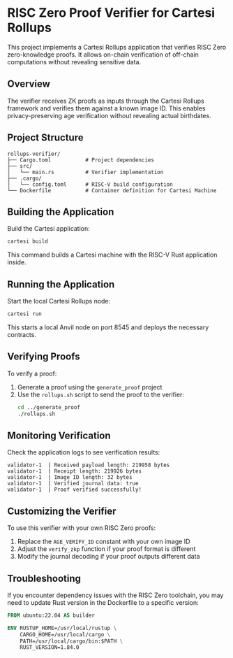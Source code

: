 # RISC Zero Proof Verifier for Cartesi Rollups

This project implements a Cartesi Rollups application that verifies RISC Zero zero-knowledge proofs. It allows on-chain verification of off-chain computations without revealing sensitive data.

## Overview

The verifier receives ZK proofs as inputs through the Cartesi Rollups framework and verifies them against a known image ID. This enables privacy-preserving age verification without revealing actual birthdates.

## Project Structure

```
rollups-verifier/
├── Cargo.toml           # Project dependencies
├── src/
│   └── main.rs          # Verifier implementation
├── .cargo/
│   └── config.toml      # RISC-V build configuration
└── Dockerfile           # Container definition for Cartesi Machine
```

## Building the Application

Build the Cartesi application:

```bash
cartesi build
```

This command builds a Cartesi machine with the RISC-V Rust application inside.

## Running the Application

Start the local Cartesi Rollups node:

```bash
cartesi run
```

This starts a local Anvil node on port 8545 and deploys the necessary contracts.

## Verifying Proofs

To verify a proof:

1. Generate a proof using the `generate_proof` project
2. Use the `rollups.sh` script to send the proof to the verifier:
   ```bash
   cd ../generate_proof
   ./rollups.sh
   ```

## Monitoring Verification

Check the application logs to see verification results:

```
validator-1  | Received payload length: 219958 bytes
validator-1  | Receipt length: 219926 bytes
validator-1  | Image ID length: 32 bytes
validator-1  | Verified journal data: true
validator-1  | Proof verified successfully!
```

## Customizing the Verifier

To use this verifier with your own RISC Zero proofs:

1. Replace the `AGE_VERIFY_ID` constant with your own image ID
2. Adjust the `verify_zkp` function if your proof format is different
3. Modify the journal decoding if your proof outputs different data

## Troubleshooting

If you encounter dependency issues with the RISC Zero toolchain, you may need to update Rust version in the Dockerfile to a specific version:

```Dockerfile
FROM ubuntu:22.04 AS builder

ENV RUSTUP_HOME=/usr/local/rustup \
    CARGO_HOME=/usr/local/cargo \
    PATH=/usr/local/cargo/bin:$PATH \
    RUST_VERSION=1.84.0
```
